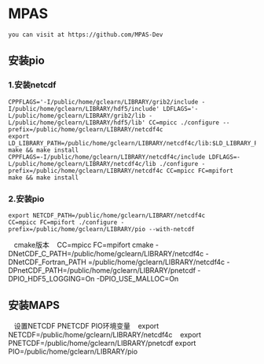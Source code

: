 # MPAS
    you can visit at https://github.com/MPAS-Dev
## 安装pio
### 1.安装netcdf
    CPPFLAGS='-I/public/home/gclearn/LIBRARY/grib2/include -I/public/home/gclearn/LIBRARY/hdf5/include' LDFLAGS='-L/public/home/gclearn/LIBRARY/grib2/lib -L/public/home/gclearn/LIBRARY/hdf5/lib' CC=mpicc ./configure --prefix=/public/home/gclearn/LIBRARY/netcdf4c
    export LD_LIBRARY_PATH=/public/home/gclearn/LIBRARY/netcdf4c/lib:$LD_LIBRARY_PATH
    make && make install
    CPPFLAGS=-I/public/home/gclearn/LIBRARY/netcdf4c/include LDFLAGS=-L/public/home/gclearn/LIBRARY/netcdf4c/lib ./configure -prefix=/public/home/gclearn/LIBRARY/netcdf4c CC=mpicc FC=mpifort
    make && make install
    
### 2.安装pio
    export NETCDF_PATH=/public/home/gclearn/LIBRARY/netcdf4c
    CC=mpicc FC=mpifort ./configure -prefix=/public/home/gclearn/LIBRARY/pio --with-netcdf
    
    cmake版本
    CC=mpicc FC=mpifort cmake -DNetCDF_C_PATH=/public/home/gclearn/LIBRARY/netcdf4c -DNetCDF_Fortran_PATH =/public/home/gclearn/LIBRARY/netcdf4c -DPnetCDF_PATH=/public/home/gclearn/LIBRARY/pnetcdf -DPIO_HDF5_LOGGING=On -DPIO_USE_MALLOC=On
    
## 安装MAPS
    设置NETCDF PNETCDF PIO环境变量
    export NETCDF=/public/home/gclearn/LIBRARY/netcdf4c
    export PNETCDF=/public/home/gclearn/LIBRARY/pnetcdf
    export PIO=/public/home/gclearn/LIBRARY/pio
